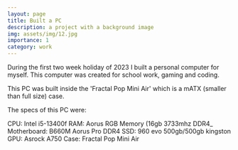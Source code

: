 ```yaml
---
layout: page
title: Built a PC
description: a project with a background image
img: assets/img/12.jpg
importance: 1
category: work
---
```



During the first two week holiday of 2023 I built a personal computer for myself. This computer was created for school work, gaming and coding.

This PC was built inside the 'Fractal Pop Mini Air' which is a mATX (smaller than full size) case.

The specs of this PC were:

CPU: Intel i5-13400f
RAM: Aorus RGB Memory (16gb 3733mhz DDR4_
Motherboard: B660M Aorus Pro DDR4
SSD: 960 evo 500gb/500gb kingston
GPU: Asrock A750
Case: Fractal Pop Mini Air
